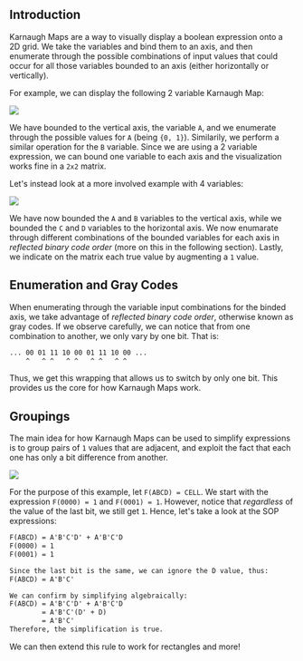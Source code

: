 ## Introduction
Karnaugh Maps are a way to visually display a boolean expression onto a 2D grid. We take the variables and bind them to an axis, and then enumerate through the possible combinations of input values that could occur for all those variables bounded to an axis (either horizontally or vertically).

For example, we can display the following 2 variable Karnaugh Map:

![](http://i.imgur.com/F4LfwMx.png)

We have bounded to the vertical axis, the variable `A`, and we enumerate through the possible values for `A` (being `{0, 1}`). Similarily, we perform a similar operation for the `B` variable. Since we are using a 2 variable expression, we can bound one variable to each axis and the visualization works fine in a `2x2` matrix.

Let's instead look at a more involved example with 4 variables:

![](http://i.imgur.com/7WaVxjX.png)

We have now bounded the `A` and `B` variables to the vertical axis, while we bounded the `C` and `D` variables to the horizontal axis. We now enumarate through different combinations of the bounded variables for each axis in *reflected binary code order* (more on this in the following section). Lastly, we indicate on the matrix each true value by augmenting a `1` value.

## Enumeration and Gray Codes
When enumerating through the variable input combinations for the binded axis, we take advantage of _reflected binary code order_, otherwise known as gray codes. If we observe carefully, we can notice that from one combination to another, we only vary by one bit. That is:

``` markdown
... 00 01 11 10 00 01 11 10 00 ...
    ^   ^ ^   ^ ^   ^ ^   ^ ^
```

Thus, we get this wrapping that allows us to switch by only one bit. This provides us the core for how Karnaugh Maps work.

## Groupings
The main idea for how Karnaugh Maps can be used to simplify expressions is to group pairs of `1` values that are adjacent, and exploit the fact that each one has only a bit difference from another. 

![](http://i.imgur.com/y3GDjr3.png)

For the purpose of this example, let `F(ABCD) = CELL`. We start with the expression `F(0000) = 1` and `F(0001) = 1`. However, notice that _regardless_ of the value of the last bit, we still get `1`. Hence, let's take a look at the SOP expressions:

```markdown
F(ABCD) = A'B'C'D' + A'B'C'D
F(0000) = 1
F(0001) = 1

Since the last bit is the same, we can ignore the D value, thus:
F(ABCD) = A'B'C'

We can confirm by simplifying algebraically:
F(ABCD) = A'B'C'D' + A'B'C'D
	    = A'B'C'(D' + D)
	    = A'B'C'
Therefore, the simplification is true.
```

We can then extend this rule to work for rectangles and more!